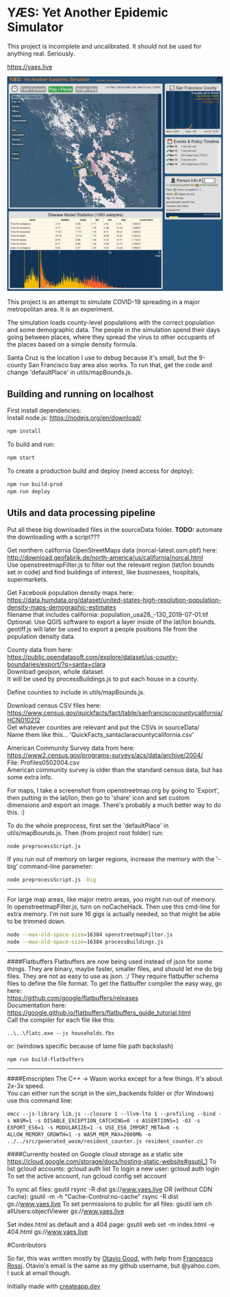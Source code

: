# YÆS: Yet Another Epidemic Simulator
This project is incomplete and uncalibrated. It should not be used for anything real. Seriously.

https://yaes.live

![Screenshot of the simulator](screenshots/EpidemicSim09.png)

This project is an attempt to simulate COVID-19 spreading in a major metropolitan area. It is an experiment.

The simulation loads county-level populations with the correct population and some demographic data. The people in the simulation spend their days going between places, where they spread the virus to other occupants of the places based on a simple density formula.

Santa Cruz is the location I use to debug because it's small, but the 9-county San Francisco bay area also works. To run that, get the code and change 'defaultPlace' in utils/mapBounds.js.

## Building and running on localhost

First install dependencies:  
Install node.js: https://nodejs.org/en/download/
```sh
npm install
```

To build and run:

```sh
npm start
```

To create a production build and deploy (need access for deploy):

```sh
npm run build-prod
npm run deploy
```

## Utils and data processing pipeline
Put all these big downloaded files in the sourceData folder. **TODO:** automate the downloading with a script???

Get northern california OpenStreetMaps data (norcal-latest.osm.pbf) here: http://download.geofabrik.de/north-america/us/california/norcal.html  
Use openstreetmapFilter.js to filter out the relevant region (lat/lon bounds set in code) and find buildings of interest, like businesses, hospitals, supermarkets.  

Get Facebook population density maps here: https://data.humdata.org/dataset/united-states-high-resolution-population-density-maps-demographic-estimates  
filename that includes california: population_usa28_-130_2019-07-01.tif  
Optional: Use QGIS software to export a layer inside of the lat/lon bounds.  
geotiff.js will later be used to export a people positions file from the population density data.  

County data from here: https://public.opendatasoft.com/explore/dataset/us-county-boundaries/export/?q=santa+clara  
Download geojson, whole dataset.  
It will be used by processBuildings.js to put each house in a county.  

Define counties to include in utils/mapBounds.js.

Download census CSV files here: https://www.census.gov/quickfacts/fact/table/sanfranciscocountycalifornia/HCN010212  
Get whatever counties are relevant and put the CSVs in sourceData/  
Name them like this... 'QuickFacts_santaclaracountycalifornia.csv'  

American Community Survey data from here: https://www2.census.gov/programs-surveys/acs/data/archive/2004/  
File: Profiles0502004.csv  
American community survey is older than the standard census data, but has some extra info.  

For maps, I take a screenshot from openstreetmap.org by going to 'Export', then putting in the lat/lon, then go to 'share' icon and set custom dimensions and export an image. There's probably a much better way to do this. :)  

To do the whole preprocess, first set the 'defaultPlace' in utils/mapBounds.js. Then (from project root folder) run:
```sh
node preprocessScript.js
```
If you run out of memory on larger regions, increase the memory with the '-big' command-line parameter:
```sh
node preprocessScript.js -big
```

-----------------------

For large map areas, like major metro areas, you might run out of memory. In openstreetmapFilter.js, turn on noCacheHack. Then use this cmd-line for extra memory. I'm not sure 16 gigs is actually needed, so that might be able to be trimmed down.

```sh
node --max-old-space-size=16384 openstreetmapFilter.js
node --max-old-space-size=16384 processBuildings.js
```

-----------------------
####Flatbuffers
Flatbuffers are now being used instead of json for some things. They are binary, maybe faster, smaller files, and should let me do big files. They are not as easy to use as json. :/ They require flatbuffer schema files to define the file format. To get the flatbuffer compiler the easy way, go here:  
https://github.com/google/flatbuffers/releases  
Documentation here:  
https://google.github.io/flatbuffers/flatbuffers_guide_tutorial.html  
Call the compiler for each file like this:  
```
..\..\flatc.exe --js households.fbs
```
or: (windows specific because of lame file path backslash)  
```
npm run build-flatbuffers
```

-----------------------
####Emscripten
The C++ -> Wasm works except for a few things. It's about 2x-3x speed.  
You can either run the script in the sim_backends folder or (for Windows) use this command line:
```
emcc --js-library lib.js --closure 1 --llvm-lto 1 --profiling --bind -s WASM=1 -s DISABLE_EXCEPTION_CATCHING=0 -s ASSERTIONS=1 -O3 -s EXPORT_ES6=1 -s MODULARIZE=1 -s USE_ES6_IMPORT_META=0 -s ALLOW_MEMORY_GROWTH=1 -s WASM_MEM_MAX=2000Mb -o ../../src/generated_wasm/resident_counter.js resident_counter.cc
```

####Currently hosted on Google cloud storage as a static site
https://cloud.google.com/storage/docs/hosting-static-website#gsutil_1
To list gcloud accounts:
gcloud auth list
To login a new user:
gcloud auth login
To set the active account, run
gcloud config set account <account>

To sync all files:
gsutil rsync -R dist gs://www.yaes.live
OR (without CDN cache):
gsutil -m -h "Cache-Control:no-cache" rsync -R dist gs://www.yaes.live
To set permissions to public for all files:
gsutil iam ch allUsers:objectViewer gs://www.yaes.live

Set index.html as default and a 404 page:
gsutil web set -m index.html -e 404.html gs://www.yaes.live


#Contributors

So far, this was written mostly by [Otavio Good](https://github.com/otaviogood), with help from [Francesco Rossi](https://github.com/redsh).
Otavio's email is the same as my github username, but @yahoo.com. I suck at email though.


Initially made with [createapp.dev](https://createapp.dev/)

